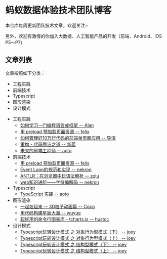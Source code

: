 # 蚂蚁数据体验技术团队博客
本仓库每周更新团队技术文章，欢迎关注~

另外，欢迎有激情的你加入大数据、人工智能产品的开发（前端、Android、iOS P5～P7）

## 文章列表
文章按照如下分类：
 - 工程实践
 - 前端技术
 - Typescript
 - 图形渲染
 - 设计模式

* 工程实践
    * [如何学习一门编程语言或框架 -- Alan](https://github.com/ProtoTeam/blog/blob/master/201803/1.md)
    * [用 preload 预加载页面资源 -- felix](https://github.com/ProtoTeam/blog/blob/master/201802/1.md)
    * [如何管理好10万行代码的前端单页面应用 -- 导演](https://github.com/ProtoTeam/blog/blob/master/201709/1.md)
    * [重构 - 代码整洁之道 -- 新茗](https://github.com/ProtoTeam/blog/blob/master/201801/3.md)
    * [未来的前端工程师 -- aoto](https://github.com/ProtoTeam/blog/blob/master/201712/1.md)
* 前端技术
    * [用 preload 预加载页面资源 -- felix](https://github.com/ProtoTeam/blog/blob/master/201803/3.md)
    * [Event Loop的规范和实现 -- nekron](https://github.com/ProtoTeam/blog/blob/master/201801/2.md)
    * [ANTLR：在浏览器中玩语法解析 -- zqlu](https://github.com/ProtoTeam/blog/blob/master/201712/2.md)
    * [web知识进阶——字符编解码 -- nekron](https://github.com/ProtoTeam/blog/blob/master/201712/3.md)
* Typescript
    * [TypeScript 实践 -- aoto](https://github.com/ProtoTeam/blog/blob/master/201803/2.md)
* 图形渲染
    * [一起炫起来 -- 3D粒子动画篇 -- Coco](https://github.com/ProtoTeam/blog/blob/master/201711/1.md)
    * [用代码构建星辰大海 -- wuyue](https://github.com/ProtoTeam/blog/blob/master/201711/2.md)
    * [超好用的命令行图表库 - tcharts.js -- hustcc](https://github.com/ProtoTeam/blog/blob/master/201711/3.md)
* 设计模式
    * [Typescript玩转设计模式 之 对象行为型模式（下） -- joey](https://github.com/ProtoTeam/blog/blob/master/201802/2.md)
    * [Typescript玩转设计模式 之 对象行为型模式（上） -- joey](https://github.com/ProtoTeam/blog/blob/master/201801/1.md)
    * [Typescript玩转设计模式 之 结构型模式（下） -- joey](https://github.com/ProtoTeam/blog/blob/master/201801/4.md)
    * [Typescript玩转设计模式 之 结构型模式（上） -- joey](https://github.com/ProtoTeam/blog/blob/master/201712/4.md)